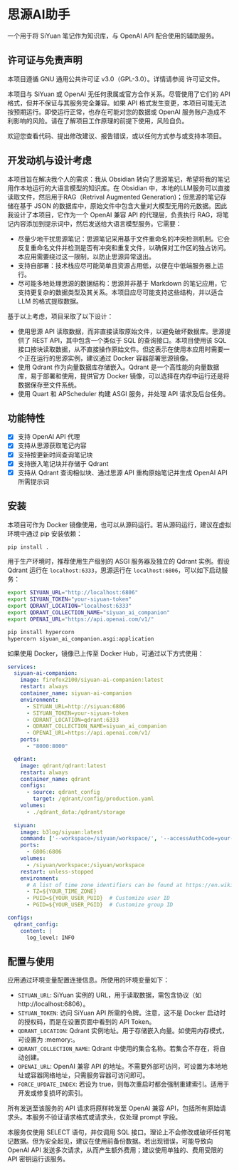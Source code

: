 # 思源AI助手

一个用于将 SiYuan 笔记作为知识库，与 OpenAI API 配合使用的辅助服务。

## 许可证与免责声明

本项目遵循 GNU 通用公共许可证 v3.0（GPL-3.0）。详情请参阅 许可证文件。

本项目与 SiYuan 或 OpenAI 无任何隶属或官方合作关系。尽管使用了它们的 API 格式，但并不保证与其服务完全兼容。如果 API 格式发生变更，本项目可能无法按预期运行。即使运行正常，也存在可能对您的数据或 OpenAI 服务账户造成不利影响的风险。请在了解项目工作原理的前提下使用，风险自负。

欢迎您查看代码、提出修改建议、报告错误，或以任何方式参与或支持本项目。

## 开发动机与设计考虑

本项目旨在解决我个人的需求：我从 Obsidian 转向了思源笔记，希望将我的笔记用作本地运行的大语言模型的知识库。在 Obsidian 中，本地的LLM服务可以直接读取文件，然后用于RAG（Retrival Augmented Generation)；但思源的笔记存储在基于 JSON 的数据库中，原始文件中包含大量对大模型无用的元数据。因此我设计了本项目，它作为一个 OpenAI 兼容 API 的代理层，负责执行 RAG，将笔记内容添加到提示词中，然后发送给大语言模型服务。它需要：

- 尽量少地干扰思源笔记：思源笔记采用基于文件重命名的冲突检测机制。它会反复重命名文件并检测是否有冲突和重复文件，以确保对工作区的独占访问。本应用需要绕过这一限制，以防止思源异常退出。
- 支持自部署：技术栈应尽可能简单且资源占用低，以便在中低端服务器上运行。
- 尽可能多地处理思源的数据结构：思源并非基于 Markdown 的笔记应用，它支持更复杂的数据类型及其关系。本项目应尽可能支持这些结构，并以适合 LLM 的格式提取数据。

基于以上考虑，项目采取了以下设计：

- 使用思源 API 读取数据，而非直接读取原始文件，以避免破坏数据库。思源提供了 REST API，其中包含一个类似于 SQL 的查询接口。本项目使用该 SQL 接口按块读取数据，从不直接操作原始文件。但这表示在使用本应用时需要一个正在运行的思源实例，建议通过 Docker 容器部署思源镜像。
- 使用 Qdrant 作为向量数据库存储嵌入。Qdrant 是一个高性能的向量数据库，易于部署和使用，提供官方 Docker 镜像，可以选择在内存中运行还是将数据保存至文件系统。
- 使用 Quart 和 APScheduler 构建 ASGI 服务，并处理 API 请求及后台任务。

## 功能特性

- [x] 支持 OpenAI API 代理
- [x] 支持从思源获取笔记内容
- [x] 支持按更新时间查询笔记块
- [x] 支持嵌入笔记块并存储于 Qdrant
- [x] 支持从 Qdrant 查询相似块、通过思源 API 重构原始笔记并生成 OpenAI API 所需提示词

## 安装

本项目可作为 Docker 镜像使用，也可以从源码运行。若从源码运行，建议在虚拟环境中通过 pip 安装依赖：

```bash
pip install .
```

用于生产环境时，推荐使用生产级别的 ASGI 服务器及独立的 Qdrant 实例。假设 Qdrant 运行在 `localhost:6333`，思源运行在 `localhost:6806`，可以如下启动服务：

```bash
export SIYUAN_URL="http://localhost:6806"
export SIYUAN_TOKEN="your-siyuan-token"
export QDRANT_LOCATION="localhost:6333"
export QDRANT_COLLECTION_NAME="siyuan_ai_companion"
export OPENAI_URL="https://api.openai.com/v1/"

pip install hypercorn
hypercorn siyuan_ai_companion.asgi:application
```

如果使用 Docker，镜像已上传至 Docker Hub，可通过以下方式使用：

```yaml
services:
  siyuan-ai-companion:
    image: firefox2100/siyuan-ai-companion:latest
    restart: always
    container_name: siyuan-ai-companion
    environment:
      - SIYUAN_URL=http://siyuan:6806
      - SIYUAN_TOKEN=your-siyuan-token
      - QDRANT_LOCATION=qdrant:6333
      - QDRANT_COLLECTION_NAME=siyuan_ai_companion
      - OPENAI_URL=https://api.openai.com/v1/
    ports:
      - "8000:8000"

  qdrant:
    image: qdrant/qdrant:latest
    restart: always
    container_name: qdrant
    configs:
      - source: qdrant_config
        target: /qdrant/config/production.yaml
    volumes:
      - ./qdrant_data:/qdrant/storage
  
  siyuan:
    image: b3log/siyuan:latest
    command: ['--workspace=/siyuan/workspace/', '--accessAuthCode=your-auth-code']
    ports:
      - 6806:6806
    volumes:
      - /siyuan/workspace:/siyuan/workspace
    restart: unless-stopped
    environment:
      # A list of time zone identifiers can be found at https://en.wikipedia.org/wiki/List_of_tz_database_time_zones
      - TZ=${YOUR_TIME_ZONE}
      - PUID=${YOUR_USER_PUID}  # Customize user ID
      - PGID=${YOUR_USER_PGID}  # Customize group ID

configs:
  qdrant_config:
    content: |
      log_level: INFO
```

## 配置与使用

应用通过环境变量配置连接信息。所使用的环境变量如下：

- `SIYUAN_URL`: SiYuan 实例的 URL，用于读取数据，需包含协议（如 http://localhost:6806）。
- `SIYUAN_TOKEN`: 访问 SiYuan API 所需的令牌。注意，这不是 Docker 启动时的授权码，而是在设置页面中看到的 API Token。
- `QDRANT_LOCATION`: Qdrant 实例地址。用于存储嵌入向量。如使用内存模式，可设置为 :memory:。
- `QDRANT_COLLECTION_NAME`: Qdrant 中使用的集合名称。若集合不存在，将自动创建。
- `OPENAI_URL`: OpenAI 兼容 API 的地址。不需要外部可访问，可设置为本地地址或容器网络地址，只需服务容器可访问即可。
- `FORCE_UPDATE_INDEX`: 若设为 true，则每次重启时都会强制重建索引。适用于开发或修复损坏的索引。

所有发送至该服务的 API 请求将原样转发至 OpenAI 兼容 API，包括所有原始请求头。本服务不验证请求格式或请求头，仅处理 prompt 字段。

本服务仅使用 SELECT 语句，并仅调用 SQL 接口。理论上不会修改或破坏任何笔记数据。但为安全起见，建议在使用前备份数据。若出现错误，可能导致向 OpenAI API 发送多次请求，从而产生额外费用；建议使用单独的、费用受限的 API 密钥运行该服务。
